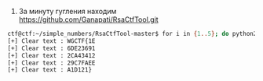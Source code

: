 1. За минуту гугления находим https://github.com/Ganapati/RsaCtfTool.git
```bash
ctf@ctf:~/simple_numbers/RsaCtfTool-master$ for i in {1..5}; do python2 ./RsaCtfTool.py --publickey ../public.pem --uncipherfile ../$i.crypt.64;done
[+] Clear text : WGCTF{1E
[+] Clear text : 6DE23691
[+] Clear text : 2CA43412
[+] Clear text : 29C7FAEE
[+] Clear text : A1D121}
```